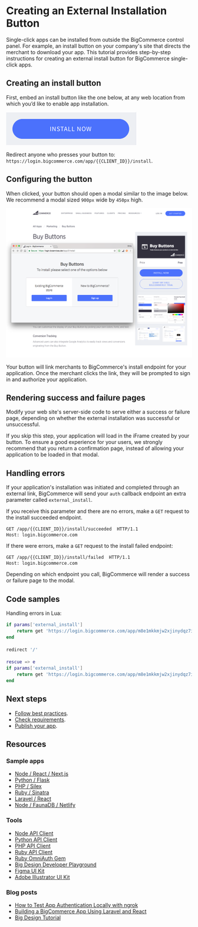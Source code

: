 # Creating an External Installation Button




Single-click apps can be installed from outside the BigCommerce control panel. For example, an install button on your company's site that directs the merchant to download your app. This tutorial provides step-by-step instructions for creating an external install button for BigCommerce single-click apps.


## Creating an install button

First, embed an install button like the one below, at any web location from which you’d like to enable app installation.

![Install Button](https://raw.githubusercontent.com/bigcommerce/dev-docs/master/assets/images/apps-10-buttons-01.png "Install Button")

Redirect anyone who presses your button to: `https://login.bigcommerce.com/app/{{CLIENT_ID}}/install`.

## Configuring the button

When clicked, your button should open a modal similar to the image below. We recommend a modal sized `900px` wide by `450px` high.

![Install Button](https://raw.githubusercontent.com/bigcommerce/dev-docs/master/assets/images/apps-10-buttons-02.png "Install Button")

Your button will link merchants to BigCommerce's install endpoint for your application. Once the merchant clicks the link, they will be prompted to sign in and authorize your application.

## Rendering success and failure pages

Modify your web site's server-side code to serve either a success or failure page, depending on whether the external installation was successful or unsuccessful.

If you skip this step, your application will load in the iFrame created by your button. To ensure a good experience for your users, we strongly recommend that you return a confirmation page, instead of allowing your application to be loaded in that modal.

## Handling errors

If your application's installation was initiated and completed through an external link, BigCommerce will send your `auth` callback endpoint an extra parameter called `external_install`.

If you receive this parameter and there are no errors, make a `GET` request to the install succeeded endpoint.


```
GET /app/{{CLIENT_ID}}/install/succeeded  HTTP/1.1
Host: login.bigcommerce.com
```

If there were errors, make a `GET` request to the install failed endpoint:

```
GET /app/{{CLIENT_ID}}/install/failed  HTTP/1.1
Host: login.bigcommerce.com
```

Depending on which endpoint you call, BigCommerce will render a success or failure page to the modal.

## Code samples

Handling errors in Lua:

```lua
if params['external_install']
    return get 'https://login.bigcommerce.com/app/m8e1mkkmjw2xjinydqz7ie05to1y2nk/install/succeeded'
end

redirect '/'

rescue => e
if params['external_install']
    return get 'https://login.bigcommerce.com/app/m8e1mkkmjw2xjinydqz7ie05to1y2nk/install/failed'
end
```

## Next steps
* [Follow best practices](/api-docs/apps/guid/best-practices).
* [Check requirements](/api-docs/apps/guide/requirements).
* [Publish your app](/api-docs/apps/guide/publish).

## Resources

### Sample apps
* [Node / React / Next.js](https://github.com/bigcommerce/sample-app-nodejs)
* [Python / Flask](https://github.com/bigcommerce/hello-world-app-python-flask)
* [PHP / Silex](https://github.com/bigcommerce/hello-world-app-php-silex)
* [Ruby / Sinatra](https://github.com/bigcommerce/hello-world-app-ruby-sinatra)
* [Laravel / React](https://github.com/bigcommerce/laravel-react-sample-app)
* [Node / FaunaDB / Netlify](https://github.com/bigcommerce/channels-app/)

### Tools
* [Node API Client](https://github.com/bigcommerce/node-bigcommerce/)
* [Python API Client](https://github.com/bigcommerce/bigcommerce-api-python)
* [PHP API Client](https://github.com/bigcommerce/bigcommerce-api-php)
* [Ruby API Client](https://github.com/bigcommerce/bigcommerce-api-ruby)
* [Ruby OmniAuth Gem](https://github.com/bigcommerce/omniauth-bigcommerce)
* [Big Design Developer Playground](https://developer.bigcommerce.com/big-design)
* [Figma UI Kit](//figma.com/file/jTVuUkiZ1j3rux8WHG4IKK/BigDesign-UI-Kit?node-id=0%3A1/duplicate)
* [Adobe Illustrator UI Kit](https://design.bigcommerce.com/bigdesign-ui-kit)

### Blog posts
* [How to Test App Authentication Locally with ngrok](https://medium.com/bigcommerce-developer-blog/how-to-test-app-authentication-locally-with-ngrok-149150bfe4cf)
* [Building a BigCommerce App Using Laravel and React](https://medium.com/bigcommerce-developer-blog/building-a-bigcommerce-app-using-laravel-and-react-711ceceb5006)
* [Big Design Tutorial](https://medium.com/bigcommerce-developer-blog/bigdesign-build-native-looking-uis-with-the-bigcommerce-design-system-fb06a01a24f2)
